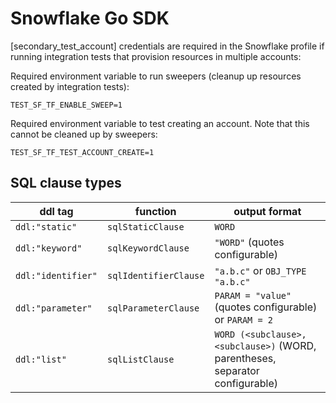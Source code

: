 # Snowflake Go SDK

[secondary_test_account] credentials are required in the Snowflake profile if running integration tests that provision resources in multiple accounts:

Required environment variable to run sweepers (cleanup up resources created by integration tests):

```
TEST_SF_TF_ENABLE_SWEEP=1
```
Required environment variable to test creating an account. Note that this cannot be cleaned up by sweepers:

```
TEST_SF_TF_TEST_ACCOUNT_CREATE=1
```

## SQL clause types

| ddl tag            | function              | output format                                                                 |
| ------------------ | --------------------- | ----------------------------------------------------------------------------- |
| `ddl:"static"`     | `sqlStaticClause`     | `WORD`                                                                        |
| `ddl:"keyword"`    | `sqlKeywordClause`    | `"WORD"` (quotes configurable)                                                |
| `ddl:"identifier"` | `sqlIdentifierClause` | `"a.b.c"` or `OBJ_TYPE "a.b.c"`                                               |
| `ddl:"parameter"`  | `sqlParameterClause`  | `PARAM = "value"` (quotes configurable) or `PARAM = 2`                        |                                          |
| `ddl:"list"`       | `sqlListClause`       | `WORD (<subclause>, <subclause>)` (WORD, parentheses, separator configurable) |
